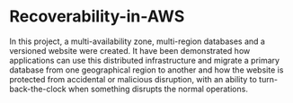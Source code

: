 # Recoverability-in-AWS
In this project, a multi-availability zone, multi-region databases and a versioned website were created. It have been demonstrated how applications can use this distributed infrastructure and migrate a primary database from one geographical region to another and how the website is protected from accidental or malicious disruption, with an ability to turn-back-the-clock when something disrupts the normal operations.
